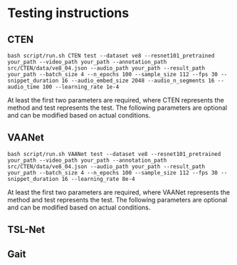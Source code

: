 # Testing instructions

## CTEN

```
bash script/run.sh CTEN test --dataset ve8 --resnet101_pretrained your_path --video_path your_path --annotation_path src/CTEN/data/ve8_04.json --audio_path your_path --result_path your_path --batch_size 4 --n_epochs 100 --sample_size 112 --fps 30 --snippet_duration 16 --audio_embed_size 2048 --audio_n_segments 16 --audio_time 100 --learning_rate 1e-4

```
At least the first two parameters are required, where CTEN represents the method and test represents the test. The following parameters are optional and can be modified based on actual conditions.
## VAANet

```
bash script/run.sh VAANet test --dataset ve8 --resnet101_pretrained your_path --video_path your_path --annotation_path src/CTEN/data/ve8_04.json --audio_path your_path --result_path your_path --batch_size 4 --n_epochs 100 --sample_size 112 --fps 30 --snippet_duration 16 --learning_rate 8e-4

```
At least the first two parameters are required, where VAANet represents the method and test represents the test. The following parameters are optional and can be modified based on actual conditions.

## TSL-Net
## Gait

